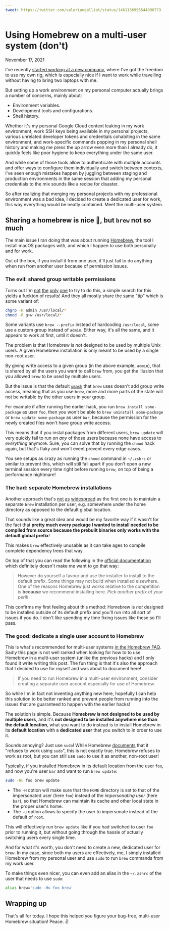 ```yaml
---
tweet: https://twitter.com/valeriangalliat/status/1461136995544096773
---
```


# Using Homebrew on a multi-user system (don't)
November 17, 2021

I've recently [started working at a new company](https://twitter.com/valeriangalliat/status/1460337357094326275),
where I've got the freedom to use my own rig, which is especially nice
if I want to work while travelling without having to bring two laptops
with me.

But setting up a work environment on my personal computer actually
brings a number of concerns, mainly about:

* Environment variables.
* Development tools and configurations.
* Shell history.

Whether it's my personal Google Cloud context leaking in my work
environment, work SSH keys being available in my personal projects,
various unrelated developer tokens and credentials cohabiting in the
same environment, and work-specific commands popping in my personal
shell history and making me press the up arrow even more than I already
do, it quickly feels like poor hygiene to keep everything under the same
user.

And while some of those tools allow to authenticate with multiple
accounts and offer ways to configure them individually and switch
between contexts, I've seen enough mistakes happen by juggling between
staging and production environments in the same session that adding my
personal credentials to the mix sounds like a recipe for disaster.

So after realizing that merging my personal projects with my
professional environment was a bad idea, I decided to create a dedicated
user for work, this way everything would be neatly contained. Meet the
multi-user system.

## Sharing a homebrew is nice 🍺, but `brew` not so much

The main issue I ran doing that was about running [Homebrew](https://brew.sh/),
the tool I install macOS packages with, and which I happen to use both
personally and for work.

Out of the box, if you install it from one user, it'll just fail to do
anything when run from another user because of permission issues.

### The evil: shared group writable permissions

Turns out I'm
[not](https://medium.com/@leifhanack/homebrew-multi-user-setup-e10cb5849d59)
[the](https://stackoverflow.com/questions/41840479/how-to-use-homebrew-on-a-multi-user-macos-sierra-setup)
[only](https://gist.github.com/jaibeee/9a4ea6aa9d428bc77925)
[one](https://newbedev.com/how-to-use-homebrew-on-a-multi-user-macos-sierra-setup)
to try to do this, a simple search for this yields a fuckton of results!
And they all mostly share the same "tip" which is some variant of:

```sh
chgrp -R admin /usr/local/*
chmod -R g+w /usr/local/*
```

Some variants use `brew --prefix` instead of hardcoding `/usr/local`,
some use a custom group instead of `admin`. Either way, it's all the
same, and it appears to work at first, until it doesn't.

The problem is that Homebrew is *not* designed to be used by multiple
Unix users. A given Homebrew installation is only meant to be used by a
single non-root user.

By giving write access to a given group (in the above example, `admin`),
that is shared by all the users you want to call `brew` from, you get
the illusion that you allowed `brew` to be used by multiple users.

But the issue is that the default [`umask`](https://en.wikipedia.org/wiki/Umask)
that `brew` uses doesn't add group write access, meaning that as you
use `brew`, more and more parts of the state will not be writable by the
other users in your group.

For example if after running the earlier hack, you run `brew install
some-package` as user `foo`, then you won't be able to `brew uninstall
some-package` or `brew update some-package` as user `bar`, because the
permission for the newly created files won't have group write access.

This means that if you instal packages from different users, `brew
update` will very quickly fail to run on *any* of those users because
none have access to *everything* anymore. Sure, you can solve that by
running the `chmod` hack again, but that's flaky and won't event prevent
every edge cases.

You see setups as crazy as running the `chmod` command in `~/.zshrc` or
similar to prevent this, which will still fall apart if you don't open a
new terminal session every time right before running `brew`, on top of
being a performance nightmare!

### The bad: separate Homebrew installations

Another approach that's [not](https://stackoverflow.com/a/55021458/4324668)
[as](https://docs.brew.sh/Installation#alternative-installs)
[widespread](https://code.roygreenfeld.com/cookbook/homebrew-multi-user-setup.html)
as the first one is to maintain a separate `brew` installation per user,
e.g. somewhere under the home directory as opposed to the default global
location.

That sounds like a great idea and would be my favorite way if it wasn't
for the fact that **pretty much every package I wanted to install needed
to be compiled from source because the prebuilt binaries only works with
the default global prefix**!

This makes `brew` effectively unusable as it can take ages to compile
complete dependency trees that way.

On top of that you can read the following in the [official documentation](https://docs.brew.sh/Installation#alternative-installs)
which definitely doesn't make me want to go that way:

> However do yourself a favour and use the installer to install to the
> default prefix. Some things may not build when installed elsewhere.
> One of the reasons Homebrew just works relative to the competition is
> **because** we recommend installing here. *Pick another prefix at your
> peril!*

This confirms my first feeling about this method: Homebrew is *not*
designed to be installed outside of its default prefix and you'll run
into all sort of issues if you do. I don't like spending my time fixing
issues like these so I'll pass.

### The good: dedicate a single user account to Homebrew

This is what's recommended for multi-user systems
[in the Homebrew FAQ](https://docs.brew.sh/FAQ#why-does-homebrew-say-sudo-is-bad).
Sadly this page is not well ranked when looking for how to to use
Homebrew in a multi-user system (unlike the previous hacks) and I only
found it write writing this post. The fun thing is that it's also the
approach that I decided to use for myself and was about to document
here!

> If you need to run Homebrew in a multi-user environment, consider
> creating a separate user account especially for use of Homebrew.

So while I'm in fact not inventing anything new here, hopefully I can
help this solution to be better ranked and prevent people from running
into the issues that are guaranteed to happen with the earlier hacks!

The solution is simple. Because **Homebrew is not designed to be used by
multiple users**, and it's **not designed to be installed anywhere else than
the default location**, what you want to do instead is to install
Homebrew in its **default location** with a **dedicated user** that you
switch to in order to use it.

Sounds annoying? Just use `sudo`! While Homebrew
[documents](https://docs.brew.sh/FAQ#why-does-homebrew-say-sudo-is-bad)
that it "refuses to work using `sudo`", this is not exactly true.
Homebrew refuses to work as root, but you can still use `sudo` to use it
as another, non-root user!

Typically, if you installed Homebrew in its default location from the
user `foo`, and now you're user `bar` and want to run `brew update`:

```sh
sudo -Hu foo brew update
```

* The `-H` option will make sure that the `HOME` directory is set
  to that of the impersonated user (here `foo`) instead of the
  *impersonating user* (here `bar`), so that Homebrew can maintain its
  cache and other local state in the proper user's home.
* The `-u` option allows to specify the user to impersonate instead of
  the default of `root`.

This will effectively run `brew update` like if you had switched to user
`foo` prior to running it, but without going through the hassle of
actually switching users every single time.

And for what it's worth, you don't need to create a new, dedicated user
for `brew`. In my case, since both my users are effectively, me, I
simply installed Homebrew from my personal user and use `sudo` to run
`brew` commands from my work user.

To make things even nicer, you can even add an alias in the `~/.zshrc`
of the user that needs to use `sudo`:

```sh
alias brew='sudo -Hu foo brew'
```

## Wrapping up

That's all for today. I hope this helped you figure your bug-free,
multi-user Homebrew situation! Peace. ✌️
